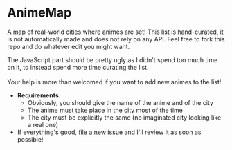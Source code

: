 # AnimeMap

A map of real-world cities where animes are set! This list is hand-curated, it is not automatically made and does not rely on any API. Feel free to fork this repo and do whatever edit you might want.  

The JavaScript part should be pretty ugly as I didn't spend too much time on it, to instead spend more time curating the list.  
<br>
Your help is more than welcomed if you want to add new animes to the list!
- **Requirements:**
    - Obviously, you should give the name of the anime and of the city
    - The anime must take place in the city most of the time
	- The city must be explicitly the same (no imaginated city looking like a real one)
- If everything's good, [file a new issue](https://github.com/MartiiDev/AnimeMap/labels/enhancement) and I'll review it as soon as possible!
